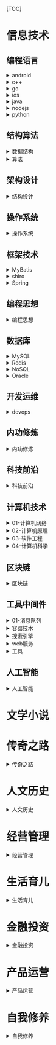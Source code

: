 [TOC]

# 信息技术

## 编程语言
<details>
<summary>android</summary>
<ul>
<li>Android系统安全与攻防.pdf</li>
</ul>
</details>

<details>
<summary>c++</summary>
<ul>
<li>Accelerated+C++中文版.pdf</li>
<li>C学习笔记.pdf</li>
<li>C++.Primer.Plus（中文版第5版）.pdf</li>
<li>C++Templates中文版.pdf</li>
<li>C++沉思录.pdf</li>
<li>C++编程规范-101条规则准则与最佳实践.pdf</li>
<li>C++模板元编程.pdf</li>
<li>C++游戏编程入门  第4版.pdf</li>
<li>C++性能优化指南.pdf</li>
<li>C++编程思想第二卷.pdf</li>
<li>C++语言的设计和演化.pdf</li>
<li>C++设计新思维泛型编程与设计模式之应用.pdf</li>
<li>C_Interfaces_and_Implementations__Techniques_for_Creating_Reusable_Software.pdf</li>
<li>C和C++程序员面试秘籍.pdf</li>
<li>C和指针.pdf</li>
<li>C专家编程.pdf</li>
<li>C陷阱与缺陷(中文版清晰版).pdf</li>
<li>C语言接口与实现.pdf</li>
<li>C语言编程魔法书基于C11标准-6.pdf</li>
<li>Effective C++（中文版第3版）.pdf</li>
<li>Exceptional C++中文版.pdf</li>
<li>More_Effective_Cpp_中文版.pdf</li>
<li>The C Programming Language（中文第2版）.pdf</li>
<li>The C++ Programming Language.pdf</li>
<li>Thinking+in+C+++简体中文第二版.pdf</li>
<li>[C程序设计(第四版)].谭浩强.扫描版.pdf</li>
<li>[C程序设计(第四版)学习辅导].谭浩强.扫描版pdf.pdf</li>
<li>深度探索C++对象模型.pdf</li>
<li>深入理解c指针.pdf</li>
</ul>
</details>

<details>
<summary>go</summary>
<ul>
<li>Go 1.5 源码剖析 （书签版）.pdf</li>
<li>Go 1.5 源码剖析.pdf</li>
<li>Go 学习笔记 第六版 下卷 - 预览.pdf</li>
<li>Go 学习笔记 第四版.pdf</li>
<li>Go语言实战.pdf</li>
<li>Go并发编程实战(第2版).pdf</li>
<li>Go程序设计语言.pdf</li>
<li>Go语言核心编程.pdf</li>
<li>gopl-zh.pdf</li>
<li>go语言编程.pdf</li>
</ul>
</details>

<details>
<summary>ios</summary>
<ul>
<li>Effective Objective-C 2.0  编写高质量iOS与OS X代码的52个有效方法.pdf</li>
<li>Objective C Programming The Big Nerd Ranch Guide 2nd Edition.pdf</li>
<li>Objective-C 2.0运行时系统编程指南.pdf</li>
<li>Objective-C_2.0_Mac和iOS开发实践指南(jb51.net).pdf</li>
<li>Objective-C高级编程 iOS与OS X多线程和内存管理.pdf</li>
<li>Objective-C编程全解 第3版.pdf</li>
<li>Objective-C编程之道++iOS设计模式解析.pdf</li>
<li>Objective-C程序设计.pdf</li>
<li>iOS开发进阶.pdf</li>
<li>iOS应用逆向工程(第2版).pdf</li>
<li>iOS逆向工程及应用安全.png</li>
<li>OpenGL ES应用开发实践 指南 iOS卷(jb51.net).pdf</li>
</ul>
</details>

<details>
<summary>java</summary>
<ul>
<li>12个真实项目实战带你玩转Java并发编程.pdf</li>
<li>Effective Java 中文第二版.pdf</li>
<li>Head_First_Java_中文高清版.pdf</li>
<li>JAVA并发编程实战.pdf</li>
<li>JAVA并发编程的艺术.pdf</li>
<li>JAVA加密与解密的艺术--第2版.pdf</li>
<li>JAVA多线程设计模式（带完整书签清晰扫描版）.pdf</li>
<li>Java核心技术 卷1 基础知识（第10版）.pdf</li>
<li>Java核心技术 卷2 高级特性 原书第10版.pdf</li>
<li>Java编程思想(第4版).pdf</li>
<li>Java设计模式(英文版第2版).pdf</li>
<li>Java核心技术36讲.pdf</li>
<li>Java虚拟机规范.Java SE 8版.pdf</li>
<li>Java核心技术（卷2）：高级特性（原书第9版）.pdf</li>
<li>Java虚拟机规范（Java SE 7）.pdf</li>
<li>Java并发编程的艺术(高清非扫描版).pdf</li>
<li>Java性能优化权威指南(Charlie Hunt著)文字扫描版.pdf</li>
<li>Netty权威指南.pdf</li>
<li>On-Java-8_En.pdf</li>
<li>On-Java-8_Zh_latest.pdf</li>
<li>RESTfull Web Service中文版(扫描）.pdf</li>
<li>RxJava Essentials中文翻译完整版.pdf</li>
<li>modern-java.pdf</li>
<li>rxjava中文文档.pdf</li>
<li>《Java函数式编程》_高清华.pdf</li>
<li>《Java性能优化权威指南》.((美)Charlie Hunt).[PDF].pdf</li>
<li>实战JAVA虚拟机  JVM故障诊断与性能优化.pdf</li>
<li>深入JAVA虚拟机第二版.pdf</li>
<li>实战Java高并发程序设计（第2版）.pdf</li>
<li>深入理解Java虚拟机--JVM高级特性与最佳实践.pdf</li>
<li>深入理解Java虚拟机：JVM高级特性与最佳实践（第3版）周志明.pdf</li>
<li>字节码编程.pdf</li>
</ul>
</details>

<details>
<summary>nodejs</summary>
<ul>
<li>Javascript高级编程.pdf</li>
<li>javascript权威指南.pdf</li>
</ul>
</details>

<details>
<summary>python</summary>
<ul>
<li>Effective+Python.编写高质量Python代码的59个有效方法.Brett+Slatkin.pdf</li>
<li>Python 学习笔记 第二版.pdf</li>
<li>Python3.5从零开始学.pdf</li>
<li>Python3程序开发指南(第二版).pdf</li>
<li>Python基础教程(第2版).pdf</li>
<li>Python核心编程(第二版).pdf</li>
<li>Python核心编程.pdf</li>
<li>Python高级编程.pdf</li>
<li>Python编程入门经典.pdf</li>
<li>Python编程：从入门到实践.pdf</li>
<li>Python编程快速上手—让繁琐工作自动化 PDF中文高清晰完整版.pdf</li>
<li>Python编程实战——妙趣横生的项目之旅@www.cmsblogs.cn.pdf</li>
<li>interpy-zh.pdf</li>
<li>python-quant-uqer.pdf</li>
<li>《Python Cookbook》第三版中文.pdf</li>
<li>利用Python进行数据分析.pdf</li>
<li>流畅的Python.pdf</li>
<li>物联网Python开发实战.pdf</li>
<li>像计算机科学家那样思考，Python中文版第二版.pdf</li>
</ul>
</details>

## 结构算法
<details>
<summary>数据结构</summary>
<ul>
<li>Data_Structures_and_Algorithm_Analysis_in_C.pdf</li>
<li>大话数据结构.pdf</li>
<li>数据结构与抽象 Java语言描述 第4版.pdf</li>
<li>算法导论（中文第2版）.pdf</li>
<li>倚天村图解数据结构.pdf</li>
<li>数据结构与算法分析_Java语言描述(第2版).韦斯.pdf</li>
<li>数据结构与算法分析—C语言描述（中文第2版）.pdf</li>
</ul>
</details>

<details>
<summary>算法</summary>
<ul>
<li>Algorithms_on_String_Trees_and_Sequences-libre.pdf</li>
<li>The Algorithm Design Manual.pdf</li>
<li>算法图解.pdf</li>
<li>算法导论答案.pdf</li>
<li>程序员实用算法.pdf</li>
<li>十五个经典算法研究与总结、目录+索引（by_....pdf</li>
<li>算法心得：高效算法的奥秘（中文第2版）.pdf</li>
</ul>
</details>

## 架构设计

<details>
<summary>结构设计</summary>
<ul>
<li>UML用户指南(第2版).pdf</li>
<li>migrating-to-cloud-native-application-architectures.pdf</li>
<li>uml精粹(第三版)标准对象建模语言简明指南.pdf</li>
<li>高级Bash脚本编程指南.pdf</li>
<li>企业IT架构转型之道：阿里巴巴中台战略思想与架构实战.pdf</li>
<li>大象Thinking.in.UML.pdf</li>
<li>云原生Java-Spring Boot、Spring Cloud与Cloud Foundry弹性系统设计.pdf</li>
<li>凤凰架构.pdf</li>
<li>我的架构思想.epub</li>
<li>大话设计模式.pdf</li>
<li>架构整洁之道.pdf</li>
<li>领域驱动设计精简版.pdf</li>
<li>高性能高并发服务器架构.pdf</li>
<li>亿级流量网站架构核心技术.pdf</li>
<li>大型网站技术架构演进与性能优化.pdf</li>
<li>架构风格与基于网络的软件架构设计.pdf</li>
<li>从零开始学架构：照着做，你也能成为架构师 李运华.pdf</li>
<li>图灵程序设计丛书 算法 第4版.pdf</li>
</ul>
</details>

## 操作系统

<details>
<summary>操作系统</summary>
<ul>
<li>How to Think Like a Computer Scientist--Learinig with Python.pdf</li>
<li>Linux.Kernel.Development.3rd.Edition.pdf</li>
<li>Linux内核设计的艺术_图解Linux操作系统架构设计与实现原理.pdf</li>
<li>Linux内核源代码情景分析(全册高清带书签).pdf</li>
<li>Linux内核源代码情景分析.pdf</li>
<li>Linux内核设计与实现（中文第三版）.pdf</li>
<li>Linux内核设计与实现（中文第二版）.pdf</li>
<li>OS X与IOS内核编程.pdf</li>
<li>Operating Systems - Internals and Design Principles 6th.pdf</li>
<li>Operating Systems - Internals and Design Principles 7th.pdf</li>
<li>UNIX操作系统设计.pdf</li>
<li>UNIX环境高级编程中文版.pdf</li>
<li>UNIX环境高级编程（中文第2版）.pdf</li>
<li>the_design_of_the_unix_operating_system.pdf</li>
<li>鸟哥的Linux私房菜 基础学习篇(第三版).pdf</li>
<li>鸟哥的Linux私房菜服务器架设篇(第三版).pdf</li>
<li>操作系统概念第七版中文版.pdf.pdf</li>
<li>计算机程序的构造和解释（SICP中文第2版）.pdf</li>
</ul>
</details>

## 框架技术

<details>
<summary>MyBatis</summary>
<ul>
<li>MyBatis in Practice.pdf</li>
<li>MyBatis3.2.2中文官方文档.pdf</li>
<li>MyBatis技术内幕.pdf</li>
<li>深入浅出MyBatis技术原理与实战.pdf</li>
<li>互联网轻量级SSM框架解密：Spring、Spring MVC、MyBatis源码深度剖析.pdf</li>
</ul>
</details>

<details>
<summary>shiro</summary>
<ul>
<li>Shiro教程.pdf</li>
</ul>
</details>

<details>
<summary>Spring</summary>
<ul>
<li>EXPERT ONE-ON-ONE J2EE DEVELOPMENT WITHOUT EJB  （中文版）.pdf</li>
<li>Hands-On Reactive Programming in Spring 5.pdf</li>
<li>SPRING技术内幕：深入解析SPRING架构与设计原理(第2版).pdf</li>
<li>Spring 5开发大全.pdf</li>
<li>Spring Boot 2+Thymeleaf企业应用实战.pdf</li>
<li>Spring Boot实战 ,丁雪丰 (译者) .pdf</li>
<li>Spring Boot开发实战.pdf</li>
<li>Spring Cloud 微服务架构进阶.pdf</li>
<li>Spring Security实战 - 陈木鑫.pdf</li>
<li>Spring+Cloud微服务实战.pdf</li>
<li>Spring.in.Action.5th.Edition.pdf</li>
<li>Spring5高级编程(第5版) .pdf</li>
<li>Spring揭秘.王福强.文字版.pdf</li>
<li>spring-boot-reference-guide-zh.epub</li>
<li>spring-boot-reference-guide-zh.pdf</li>
<li>《Spring Cloud与Docker微服务架构实战（第2版）》_周立.pdf</li>
<li>《Spring源码深度解析（第2版）》_郝佳- AiBooKs.pdf</li>
<li>看透springMvc源代码分析与实践.pdf</li>
<li>深入浅出Spring Boot 2.x.pdf</li>
<li>深入实践Spring Boot.陈韶健.pdf</li>
<li>尚硅谷——Spring Boot核心技术-笔记.pdf</li>
</ul>
</details>

## 编程思想

<details>
<summary>编程思想</summary>
<ul>
<li>C++反汇编与逆向分析技术揭秘.pdf</li>
<li>Hacking.and.Securing.iOS.Applications.Jan.2012.pdf</li>
<li>Head First设计模式(高清版).pdf</li>
<li>SO hook技术汇总.pdf</li>
<li>Thinking In Patterns with java.pdf</li>
<li>iOSAppReverseEngineering.pdf</li>
<li>重构-改善既有代码的设计.pdf</li>
<li>代码大全2中文版（高清晰完美PDF版，索引完整）.pdf</li>
<li>阿里巴巴Java规范.pdf</li>
<li>设计模式_可复用面向对象软件的基础.pdf</li>
<li>字节码编程.pdf</li>
<li>代码整洁之道.(美)马丁.pdf</li>
<li>代码整洁之道.pdf</li>
<li>大话设计模式.pdf</li>
<li>编程珠玑（第2版）.pdf</li>
</ul>
</details>

## 数据库

<details>
<summary>MySQL</summary>
<ul>
<li>MySQL 技术内幕：InnoDB存储引擎.pdf</li>
<li>MySQL技术内幕  InnoDB存储引擎  第2版.pdf</li>
<li>MySQL技术内幕(第4版).pdf</li>
<li>MySQL必知必会.pdf</li>
<li>MySQL是怎样运行的：从根儿上理解MySQL.pdf</li>
<li>mysql-5.7-document.en.pdf</li>
<li>mysql36条军规.pdf</li>
<li>高性能MySQL(第3版高清非扫描版).pdf</li>
<li>高性能MySQL_第3版（中文）.pdf</li>
<li>深入理解MySQL.pdf</li>
<li>深入理解MySQL核心技术.pdf</li>
<li>深入浅出MySQL数据库开发优化与管理维护.pdf</li>
</ul>
</details>

<details>
<summary>Redis</summary>
<ul>
<li>Redis+中文文档.pdf</li>
<li>redis-doc.pdf</li>
<li>Redis深度历险：核心原理和应用实践.pdf</li>
</ul>
</details>

<details>
<summary>NoSQL</summary>
<ul>
<li>MONGODB实战  第2版.pdf</li>
<li>MongoDB权威指南（第2版）.pdf</li>
</ul>
</details>

<details>
<summary>Oracle</summary>
<ul>
<li>Oracle+11g+从入门到精通.pdf</li>
<li>《Oracle达人修炼秘籍：Oracle+11g数据库管理与开发指南》迷你书.pdf</li>
</ul>
</details>

## 开发运维

<details>
<summary>devops</summary>
<ul>
<li>Google运维解密.pdf</li>
<li>高性能Linux服务器构建实战：运维监控、性能调优与集群应用_13001593.TextMark.pdf</li>
<li>How-Google-Tests-Software.pdf</li>
</ul>
</details>

## 内功修炼

<details>
<summary>内功修炼</summary>
<ul>
<li>Google Hacking技术手册.pdf</li>
<li>how-to-be-a-programmer-cn.pdf</li>
<li>llvm.pdf</li>
<li>浪潮之巅.pdf</li>
<li>代码之美Beautiful Code.pdf</li>
<li>黑客与画家.pdf</li>
<li>奇思妙想：15位计算机天才及其重大发现.pdf</li>
<li>高效程序员的45个习惯.pdf</li>
<li>程序员生存手册 面试篇.pdf</li>
<li>程序员自我修养.pdf</li>
<li>程序员代码面试指南 IT名企算法与数据结构题目最优解 ,左程云著 ,P513.pdf</li>
<li>黑镜调查：深渊背后的真相之「短视频黑灰产业」报告.pdf</li>
</ul>
</details>

## 科技前沿

<details>
<summary>科技前沿</summary>
<ul>
<li>科技之巅 《麻省理工科技评论》50大全球突破性技术深度剖析.epub</li>
<li>淘宝数据仓库环境介绍.pdf</li>
<li>蚂蚁金服在线金融技术.pdf</li>
</ul>
</details>

## 计算机技术

<details>
<summary>01-计算机网络</summary>
<ul>
<li>HTTP权威指南.pdf</li>
<li>TCP-IP详解卷一：协议.pdf</li>
<li>http2-explained.epub</li>
<li>http2-explained.pdf</li>
<li>计算机网络_第5版_中文版_严伟_潘爱民译_清华大学.pdf</li>
<li>计算机网络与因特网  原书第5版.pdf</li>
</ul>
</details>

<details>
<summary>02-计算机原理</summary>
<ul>
编译原理第二版（龙书）.pdf
深入理解计算机系统（原书第三版）.pdf
</ul>
</details>

<details>
<summary>03-软件工程</summary>
<ul>

</ul>
</details>

<details>
<summary>04-计算机科学</summary>
<ul>
<li>数学之美.pdf</li>
<li>Hacker's Delight 2nd Edition.pdf</li>
<li>ANSI Common Lisp 中文翻译版.pdf</li>
</ul>
</details>

## 区块链

<details>
<summary>区块链</summary>
<ul>
<li>元宇宙.pdf</li>
<li>元宇宙通证.pdf</li>
<li>去中心化金融.pdf</li>
<li>一本书读懂区块链.pdf</li>
</ul>
</details>

## 工具中间件

<details>
<summary>01-消息队列</summary>
<ul>
<li>Kafka技术内幕：图文详解Kafka源码设计与实现.pdf</li>
<li>RabbitMQ实战  高效部署分布式消息队列.pdf</li>
<li>RabbitMQ实战指南.pdf</li>
<li>RocketMQ技术内幕.pdf</li>
<li>RocketMQ实战与原理解析.pdf</li>
</ul>
</details>

<details>
<summary>容器技术</summary>
<ul>
<li>Docker实战.pdf</li>
<li>Docker技术入门与实战  第3版.pdf</li>
</ul>
</details>

<details>
<summary>搜索引擎</summary>
<ul>
<li>Elasticsearch 权威指南（中文版）.pdf</li>
<li>从Lucene到Elasticsearch：全文检索实战.pdf</li>
<li>深入理解ElasticSearch  原书第2版.pdf</li>
</ul>
</details>

<details>
<summary>web服务</summary>
<ul>
<li>Nginx高性能Web服务器详解.pdf</li>
</ul>
</details>

<details>
<summary>工具</summary>
<ul>
<li>Git权威指南.pdf</li>
<li>《Maven权威指南(中文).pdf</li>
<li>实战Gradle_中文完整版.pdf</li>
</ul>
</details>

## 人工智能

<details>
<summary>人工智能</summary>
<ul>
<li>AI：人工智能的本质与未来.pdf</li>
<li>人工智能.pdf</li>
<li>智能时代.pdf</li>
<li>深度学习.pdf</li>
<li>人工智能的未来.pdf</li>
<li>人工智能：一种现代的方法（第3版）.pdf</li>
</ul>
</details>

# 文学小说


# 传奇之路

<details>
<summary>传奇之路</summary>
<ul>
<li>史蒂夫·乔布斯传.pdf</li>
<li>浪潮之巅.epub</li>
<li>腾讯创业内幕.pdf</li>
<li>浪潮之巅完整版.pdf</li>
<li>淘宝技术这十年.pdf</li>
<li>聊出来的企鹅帝国：马化腾与腾讯管理模式.pdf</li>
</ul>
</details>

# 人文历史

<details>
<summary>人文历史</summary>
<ul>
<li>置身事内：中国政府与经济发展.epub</li>
<li>置身事内：中国政府与经济发展.mobi</li>
</ul>
</details>

# 经营管理

<details>
<summary>经营管理</summary>
<ul>
<li>IT项目管理 第6版.pdf</li>
<li>IT项目经理成长手记.pdf</li>
<li>软技能-代码之外的生存指南.pdf</li>
<li>创业的现实.pdf</li>
<li>人月神话（20周年纪念版）.pdf</li>
<li>人月神话（32周年纪念版）.pdf</li>
<li>卓有成效的管理者.pdf</li>
<li>项目管理修炼之道.pdf</li>
<li>周鸿祎自述：我的互联网方法论.pdf</li>
<li>微管理——给你一个技术团队，你该怎么管（全彩）.epub</li>
<li>技术管理之巅—如何从零打造高质效互联网技术团队.pdf</li>
</ul>
</details>

# 生活育儿

<details>
<summary>生活育儿</summary>
<ul>
<li>你就是孩子最好的玩具.pdf</li>
</ul>
</details>

# 金融投资

<details>
<summary>金融投资</summary>
<ul>
<li>on-regularinvesting-cn.pdf</li>
<li>好好赚钱-简七.pdf</li>
<li>解读基金-我的投资观与实践.pdf</li>
<li>小狗钱钱.pdf</li>
<li>穷查理宝典.pdf</li>
<li>专业投机原理(华章经典·金融投资系列) .pdf</li>
<li>富爸爸穷爸爸+(全球最佳财商教育系列).pdf</li>
<li>巴比伦最富有的人.pdf</li>
<li>指数基金投资指南.pdf</li>
<li>股票大作手回忆录.pdf</li>
<li>聪明的投资者第四版.pdf</li>
<li>股市行情指数分析指南.pdf</li>
<li>滚雪球：巴菲特和他的财富人生[上].pdf</li>
<li>滚雪球：巴菲特和他的财富人生[下].pdf</li>
</ul>
</details>

# 产品运营

<details>
<summary>产品运营</summary>
<ul>
<li>人人都是产品经理2.0.epub</li>
<li>《人人都是产品经理》苏杰.epub</li>
</ul>
</details>

# 自我修养

<details>
<summary>自我修养</summary>
<ul>
<li>自控力.pdf</li>
<li>深度思考 莫琳希凯.epub</li>
<li>深度思考 莫琳希凯.pdf</li>
<li>人类简史.epub</li>
<li>沉默的大多数.pdf</li>
<li>学习学习再学习.pdf</li>
</ul>
</details>